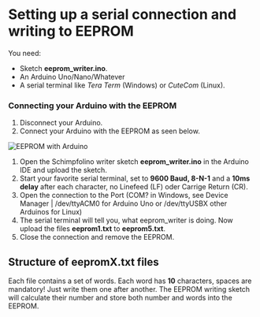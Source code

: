 # Setting up a serial connection and writing to EEPROM

You need:  
* Sketch **eeprom_writer.ino**.
* An Arduino Uno/Nano/Whatever
* A serial terminal like *Tera Term* (Windows) or *CuteCom* (Linux).

### Connecting your Arduino with the EEPROM

1. Disconnect your Arduino.
2. Connect your Arduino with the EEPROM as seen below.
   
![EEPROM with Arduino](https://www.nikolairadke.de/schimpfolino/eeprom_verbinden.jpg)

1. Open the Schimpfolino writer sketch **eeprom_writer.ino** in the Arduino IDE and upload the sketch. 
2. Start your favorite serial terminal, set to **9600 Baud, 8-N-1** and a **10ms delay** after each character, no Linefeed (LF) oder Carrige Return (CR). 
3. Open the connection to the Port (COM? in Windows, see Device Manager | /dev/ttyACM0 for Arduino Uno or /dev/ttyUSBX other Arduinos for Linux)
4. The serial terminal will tell you, what eeprom_writer is doing. Now upload the files **eeprom1.txt** to **eeprom5.txt**.
5. Close the connection and remove the EEPROM.
  
## Structure of eepromX.txt files

Each file contains a set of words. Each word has **10** characters, spaces are mandatory! Just write them one after another. The EEPROM writing sketch will calculate their number and store both number and words into the EEPROM.  


